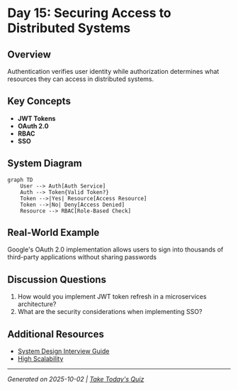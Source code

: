# Day 15: Securing Access to Distributed Systems

## Overview
Authentication verifies user identity while authorization determines what resources they can access in distributed systems.

## Key Concepts
- **JWT Tokens**
- **OAuth 2.0**
- **RBAC**
- **SSO**

## System Diagram
```mermaid
graph TD
    User --> Auth[Auth Service]
    Auth --> Token{Valid Token?}
    Token -->|Yes| Resource[Access Resource]
    Token -->|No| Deny[Access Denied]
    Resource --> RBAC[Role-Based Check]
```

## Real-World Example
Google's OAuth 2.0 implementation allows users to sign into thousands of third-party applications without sharing passwords

## Discussion Questions
1. How would you implement JWT token refresh in a microservices architecture?
2. What are the security considerations when implementing SSO?

## Additional Resources
- [System Design Interview Guide](https://github.com/donnemartin/system-design-primer)
- [High Scalability](http://highscalability.com/)

---
*Generated on 2025-10-02 | [Take Today's Quiz](../docs/quiz-2025-10-02.html)*
